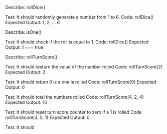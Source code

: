 Describe: rollDice()

Test: It should randomly generate a number from 1 to 6.
Code: rollDice()
Expected Output: 1, 2, ... 6

Describe: isOne()

Test: It should check if the roll is equal to 1.
Code: rollDice()
Expected Output: 1 === true

Describe: rollTurnScore()

Test: It should resturn the value of the number rolled
Code: rollTurnScore(2)
Expected Output: 2

Test: It should return 0 is a one is rolled
Code: rollTurnScore(0)
Expected Output: 0

Test: It should total the numbers rolled
Code: rollTurnScore(4, 2, 4)
Expected Output: 10

Test: It should reset turn score counter to zero if a 1 is rolled
Code rollTurnScore(4, 5, 1)
Expected Output: 0

Test: It should